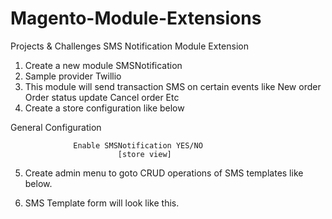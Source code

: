 # Magento-Module-Extensions
Projects & Challenges
SMS Notification Module Extension

1. Create a new module SMSNotification
2. Sample provider Twillio
3. This module will send transaction SMS on certain events like
    New order
    Order status update
    Cancel order
    Etc
4. Create a store configuration like below

General Configuration

                  Enable SMSNotification YES/NO
                            [store view]

5. Create admin menu to goto CRUD operations of SMS templates like below.





6. SMS Template form will look like this.

